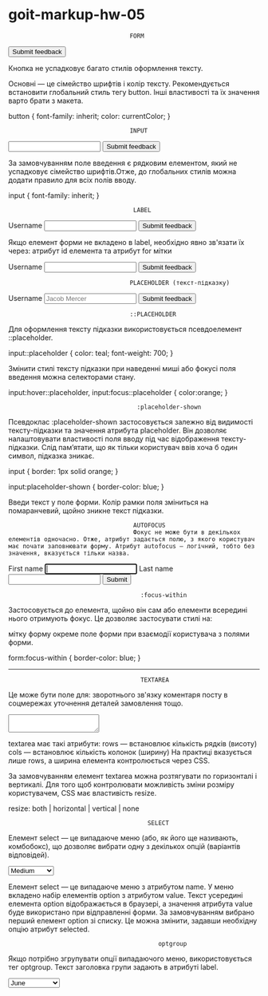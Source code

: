 # goit-markup-hw-05

                                      FORM

<form>
	<!-- Елементи форми -->

<button type="submit">Submit feedback</button>

</form>

Кнопка не успадковує багато стилів оформлення тексту.

Основні — це сімейство шрифтів і колір тексту. Рекомендується встановити глобальний стиль тегу button. Інші властивості та їх значення варто брати з макета.

button {
font-family: inherit;
color: currentColor;
}

                                      INPUT

<form>
  <input type="text" name="username" />
  <button type="submit">Submit feedback</button>
</form>

За замовчуванням поле введення є рядковим елементом, який не успадковує сімейство шрифтів.Отже, до глобальних стилів можна додати правило для всіх полів вводу.

input {
font-family: inherit;
}

                                       LABEL

<form>
  <label>
    Username
    <input type="text" name="username" />
  </label>
  <button type="submit">Submit feedback</button>
</form>

Якщо елемент форми не вкладено в label, необхідно явно зв'язати їх через:
атрибут id елемента та
атрибут for мітки

<form>
  <label for="username">Username</label>
  <input type="text" name="username" id="username" />
  <button type="submit">Submit feedback</button>
</form>

                                      PLACEHOLDER (текст-підказку)

<form>
  <label>
    Username
    <input type="text" name="username" placeholder="Jacob Mercer" />
  </label>
  <button type="submit">Submit feedback</button>
</form>

                                      ::PLACEHOLDER

Для оформлення тексту підказки використовується псевдоелемент ::placeholder.

input::placeholder {
color: teal;
font-weight: 700;
}

Змінити стилі тексту підказки при наведенні миші або фокусі поля введення можна селекторами стану.

input:hover::placeholder,
input:focus::placeholder {
color:orange;
}

                                        :placeholder-shown

Псевдоклас :placeholder-shown застосовується залежно від видимості тексту-підказки та значення атрибута placeholder.
Він дозволяє налаштовувати властивості поля вводу під час відображення тексту-підказки. Слід пам’ятати, що як тільки користувач ввів хоча б один символ, підказка зникає.

input {
border: 1px solid orange;
}

input:placeholder-shown {
border-color: blue;
}

Введи текст у поле форми.
Колір рамки поля зміниться на помаранчевий, щойно зникне текст підказки.

                                       AUTOFOCUS
                                       Фокус не може бути в декількох елементів одночасно. Отже, атрибут задається полю, з якого користувач має почати заповнювати форму. Атрибут autofocus — логічний, тобто без значення, вказується тільки назва.

<form>
  <label>
    First name
    <input type="text" name="firstName" autofocus />
  </label>
  <label>
    Last name
    <input type="text" name="lastName" />
  </label>
  <button type="submit">Submit</button>
</form>

                                         :focus-within

Застосовується до елемента, щойно він сам або елементи всередині нього отримують фокус. Це дозволяє застосувати стилі на:

мітку
форму
окреме поле форми
при взаємодії користувача з полями форми.

form:focus-within {
border-color: blue;
}

---

                                         TEXTAREA

Це може бути поле для:
зворотнього зв'язку
коментаря
посту в соцмережах
уточнення деталей замовлення тощо.

<textarea name="" rows="" cols="" placeholder=""></textarea>

textarea має такі атрибути:
rows — встановлює кількість рядків (висоту)
cols — встановлює кількість колонок (ширину)
На практиці вказується лише rows, а ширина елемента контролюється через CSS.

За замовчуванням елемент textarea можна розтягувати по горизонталі і вертикалі. Для того щоб контролювати можливість зміни розміру користувачем, CSS має властивість resize.

resize: both | horizontal | vertical | none

                                           SELECT

Елемент select — це випадаюче меню (або, як його ще називають, комбобокс), що дозволяє вибрати одну з декількох опцій (варіантів відповідей).

<select name="size">
  <option value="xs">Extra Small</option>
  <option value="s">Small</option>
  <option value="m" selected>Medium</option>
  <option value="l">Large</option>
</select>

Елемент select — це випадаюче меню з атрибутом name.
У меню вкладено набір елементів option з атрибутом value.
Текст усередині елемента option відображається в браузері, а значення атрибута value буде використано при відправленні форми.
За замовчуванням вибрано перший елемент option зі списку. Це можна змінити, задавши необхідну опцію атрибут selected.

                                              optgroup

Якщо потрібно згрупувати опції випадаючого меню, використовується тег optgroup.
Текст заголовка групи задають в атрибуті label.

<select name="month">
  <optgroup label="Summer">
    <option value="s6">June</option>
    <option value="s7">July</option>
    <option value="s8">August</option>
  </optgroup>

  <optgroup label="Autumn">
    <option value="s9">September</option>
    <option value="s10">October</option>
    <option value="s11">November</option>
  </optgroup>
</select>
